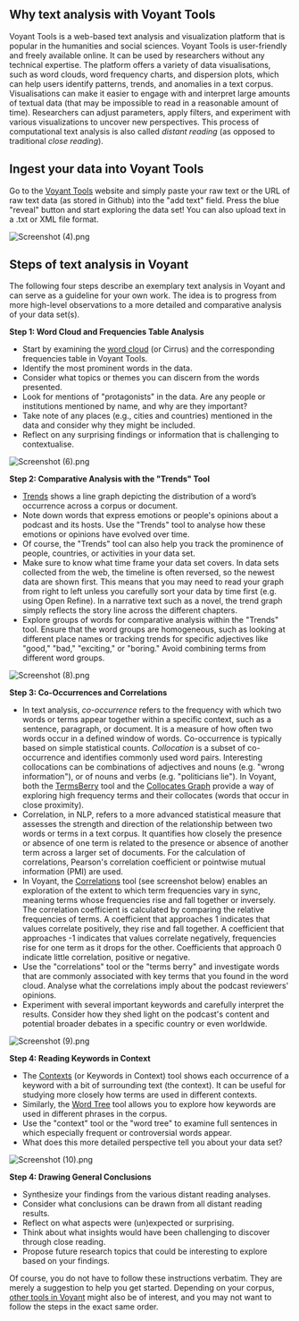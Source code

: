 ## Why text analysis with Voyant Tools

Voyant Tools is a web-based text analysis and visualization platform that is popular in the humanities and social sciences. Voyant Tools is user-friendly and freely available online. It can be used by researchers without any technical expertise. The platform offers a variety of data visualisations, such as word clouds, word frequency charts, and dispersion plots, which can help users identify patterns, trends, and anomalies in a text corpus. Visualisations can make it easier to engage with and interpret large amounts of textual data (that may be impossible to read in a reasonable amount of time). Researchers can adjust parameters, apply filters, and experiment with various visualizations to uncover new perspectives. This process of computational text analysis is also called *distant reading* (as opposed to traditional *close reading*).

## Ingest your data into Voyant Tools

Go to the [Voyant Tools](https://voyant-tools.org/) website and simply paste your raw text or the URL of raw text data (as stored in Github) into the "add text" field. Press the blue "reveal" button and start exploring the data set! You can also upload text in a .txt or XML file format.

![Screenshot (4).png](https://canvas.maastrichtuniversity.nl/courses/19304/files/4556394/preview)

## Steps of text analysis in Voyant

The following four steps describe an exemplary text analysis in Voyant and can serve as a guideline for your own work. The idea is to progress from more high-level observations to a more detailed and comparative analysis of your data set(s).

**Step 1: Word Cloud and Frequencies Table Analysis**

- Start by examining the [word cloud](https://voyant-tools.org/docs/#!/guide/cirrus) (or Cirrus) and the corresponding frequencies table in Voyant Tools.
- Identify the most prominent words in the data.
- Consider what topics or themes you can discern from the words presented.
- Look for mentions of "protagonists" in the data. Are any people or institutions mentioned by name, and why are they important?
- Take note of any places (e.g., cities and countries) mentioned in the data and consider why they might be included.
- Reflect on any surprising findings or information that is challenging to contextualise.

![Screenshot (6).png](https://canvas.maastrichtuniversity.nl/courses/19304/files/4556398/preview)

**Step 2: Comparative Analysis with the "Trends" Tool**

- [Trends](https://voyant-tools.org/docs/#!/guide/trends) shows a line graph depicting the distribution of a word’s occurrence across a corpus or document.
- Note down words that express emotions or people's opinions about a podcast and its hosts. Use the "Trends" tool to analyse how these emotions or opinions have evolved over time.
- Of course, the "Trends" tool can also help you track the prominence of people, countries, or activities in your data set.
- Make sure to know what time frame your data set covers. In data sets collected from the web, the timeline is often reversed, so the newest data are shown first. This means that you may need to read your graph from right to left unless you carefully sort your data by time first (e.g. using Open Refine). In a narrative text such as a novel, the trend graph simply reflects the story line across the different chapters.
- Explore groups of words for comparative analysis within the "Trends" tool. Ensure that the word groups are homogeneous, such as looking at different place names or tracking trends for specific adjectives like "good," "bad," "exciting," or "boring." Avoid combining terms from different word groups.

![Screenshot (8).png](https://canvas.maastrichtuniversity.nl/courses/19304/files/4556399/preview)

**Step 3: Co-Occurrences and Correlations**

- In text analysis, *co-occurrence* refers to the frequency with which two words or terms appear together within a specific context, such as a sentence, paragraph, or document. It is a measure of how often two words occur in a defined window of words. Co-occurrence is typically based on simple statistical counts. *Collocation* is a subset of co-occurrence and identifies commonly used word pairs. Interesting collocations can be combinations of adjectives and nouns (e.g. "wrong information"), or of nouns and verbs (e.g. "politicians lie"). In Voyant, both the [TermsBerry](https://voyant-tools.org/docs/#!/guide/termsberry) tool and the [Collocates Graph](https://voyant-tools.org/docs/#!/guide/collocatesgraph) provide a way of exploring high frequency terms and their collocates (words that occur in close proximity).
- Correlation, in NLP, refers to a more advanced statistical measure that assesses the strength and direction of the relationship between two words or terms in a text corpus. It quantifies how closely the presence or absence of one term is related to the presence or absence of another term across a larger set of documents. For the calculation of correlations, Pearson's correlation coefficient or pointwise mutual information (PMI) are used.
- In Voyant, the [Correlations](https://voyant-tools.org/docs/#!/guide/correlations) tool (see screenshot below) enables an exploration of the extent to which term frequencies vary in sync, meaning terms whose frequencies rise and fall together or inversely. The correlation coefficient is calculated by comparing the relative frequencies of terms. A coefficient that approaches 1 indicates that values correlate positively, they rise and fall together. A coefficient that approaches -1 indicates that values correlate negatively, frequencies rise for one term as it drops for the other. Coefficients that approach 0 indicate little correlation, positive or negative.
- Use the "correlations" tool or the "terms berry" and investigate words that are commonly associated with key terms that you found in the word cloud. Analyse what the correlations imply about the podcast reviewers' opinions.
- Experiment with several important keywords and carefully interpret the results. Consider how they shed light on the podcast's content and potential broader debates in a specific country or even worldwide.

![Screenshot (9).png](https://canvas.maastrichtuniversity.nl/courses/19304/files/4556401/preview)

**Step 4: Reading Keywords in Context**

- The [Contexts](https://voyant-tools.org/docs/#!/guide/contexts) (or Keywords in Context) tool shows each occurrence of a keyword with a bit of surrounding text (the context). It can be useful for studying more closely how terms are used in different contexts.
- Similarly, the [Word Tree](https://voyant-tools.org/docs/#!/guide/wordtree) tool allows you to explore how keywords are used in different phrases in the corpus.
- Use the "context" tool or the "word tree" to examine full sentences in which especially frequent or controversial words appear.
- What does this more detailed perspective tell you about your data set?

![Screenshot (10).png](https://canvas.maastrichtuniversity.nl/courses/19304/files/4556397/preview)

**Step 4: Drawing General Conclusions**

- Synthesize your findings from the various distant reading analyses.
- Consider what conclusions can be drawn from all distant reading results.
- Reflect on what aspects were (un)expected or surprising.
- Think about what insights would have been challenging to discover through close reading.
- Propose future research topics that could be interesting to explore based on your findings.

Of course, you do not have to follow these instructions verbatim. They are merely a suggestion to help you get started. Depending on your corpus, [other tools in Voyant](https://voyant-tools.org/docs/#!/guide/) might also be of interest, and you may not want to follow the steps in the exact same order.
